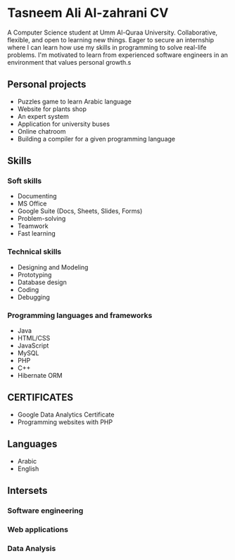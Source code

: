 # Tasneem Ali Al-zahrani CV

A Computer Science student at Umm Al-Quraa University. Collaborative, flexible, and open
to learning new things. Eager to secure an internship where I can learn how use my skills in
programming to solve real-life problems. I'm motivated to learn from experienced software
engineers in an environment that values personal growth.s

## Personal projects

* Puzzles game to learn Arabic language
* Website for plants shop
* An expert system
* Application for university buses
* Online chatroom
* Building a compiler for a given programming language

## Skills

### Soft skills

* Documenting 
* MS Office
* Google Suite (Docs, Sheets, Slides, Forms)
* Problem-solving 
* Teamwork 
* Fast learning

### Technical skills
* Designing and Modeling
* Prototyping
* Database design 
* Coding 
* Debugging

### Programming languages and frameworks

* Java 
* HTML/CSS 
* JavaScript 
* MySQL
* PHP 
* C++ 
* Hibernate ORM

## CERTIFICATES

* Google Data Analytics Certificate
* Programming websites with PHP

## Languages

* Arabic
* English

## Intersets

### Software engineering 
### Web applications
### Data Analysis
